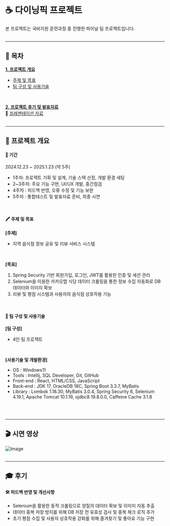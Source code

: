 # ☕ 다이닝픽 프로젝트
본 프로젝트는 국비지원 훈련과정 중 진행한 파이널 팀 프로젝트입니다.
<br/>
<br/>

* * *

## 📑 목차
[__1. 프로젝트 개요__](#-프로젝트-개요)
   - [주제 및 목표](#-주제-및-목표)
   - [팀 구성 및 사용기술](#-팀-구성-및-사용기술)
<br/>
    
[__2. 프로젝트 후기 및 발표자료__](#-후기)
<br/>
🔗 [프레젠테이션 자료](https://docs.google.com/presentation/d/1ic-61jR-pBXPeYd2Gsu2JA53bQtMiSgLP3EG6p6a5Xw/edit?slide=id.p1#slide=id.p1)
<br/>
<br/>

* * *

## 📌 프로젝트 개요
#### 📅 기간
2024.12.23 ~ 2025.1.23 (약 5주)

- 1주차: 프로젝트 기획 및 설계, 기술 스택 선정, 개발 환경 세팅
- 2~3주차: 주요 기능 구현, UI/UX 개발, 중간점검
- 4주차 : 피드백 반영, 오류 수정 및 기능 보완
- 5주차 : 통합테스트 및 발표자료 준비, 최종 시연
<br/>

#### 🖍 주제 및 목표
__[주제]__
  - 지역 음식점 정보 공유 및 리뷰 서비스 시스템
<br/>

__[목표]__
1. Spring Security 기반 회원가입, 로그인, JWT를 활용한 인증 및 세션 관리
2. Selenium을 이용한 카카오맵 식당 데이터 크롤링을 통한 정보 수집 자동화로 DB 데이터와 이미지 확보
3. 리뷰 및 평점 시스템과 사용자의 음식점 상호작용 기능
<br/>

#### 👥 팀 구성 및 사용기술
__[팀 구성]__
  - 4인 팀 프로젝트
<br/>

__[사용기술 및 개발환경]__
- OS : Windows11
- Tools  :  Intellij, SQL Developer, Git, GitHub
- Front-end  :  React, HTML/CSS, JavaScript
- Back-end  :  JDK 17, OracleDB 18C, Spring Boot 3.3.7, MyBatis
- Library  :  Lombok 1.18.30, MyBatis 3.0.4, Spring Security 6, Selenium 4.19.1, Apache Tomcat 10.1.19, ojdbc8 19.8.0.0, Caffeine Cache 3.1.8
<br/>
<br/>

* * *

## 🎬 시연 영상

![Image](https://github.com/user-attachments/assets/702ab7e8-2d43-4822-8eac-15c6124bfc2f)
<br/>
<br/>

* * *
 
## 🎓 후기
#### __🛠️ 피드백 반영 및 개선사항__
- Selenium을 활용한 동적 크롤링으로 양질의 데이터 확보 및 이미지 자동 추출
- 데이터 중복 저장 방지를 위해 DB 저장 전 유효성 검사 및 중복 체크 로직 추가
- 초기 평점 수집 및 사용자 상호작용 강화를 위해 즐겨찾기 및 좋아요 기능 구현
<br/>
